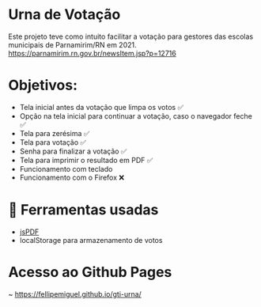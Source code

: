 # Urna de Votação
Este projeto teve como intuito facilitar a votação para gestores das escolas municipais de Parnamirim/RN em 2021.
https://parnamirim.rn.gov.br/newsItem.jsp?p=12716

# Objetivos:
 - Tela inicial antes da votação que limpa os votos :white_check_mark:
 - Opção na tela inicial para continuar a votação, caso o navegador feche :white_check_mark:
 - Tela para zerésima :white_check_mark:
 - Tela para votação :white_check_mark:
 - Senha para finalizar a votação :white_check_mark:
 - Tela para imprimir o resultado em PDF :white_check_mark:
 - Funcionamento com teclado
 - Funcionamento com o Firefox :x:

# :toolbox: Ferramentas usadas
 - [jsPDF](https://github.com/parallax/jsPDF)
 - localStorage para armazenamento de votos
 

# Acesso ao Github Pages
~ https://fellipemiguel.github.io/gti-urna/

